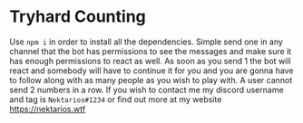 # Tryhard Counting

Use `npm i` in order to install all the dependencies.
Simple send one in any channel that the bot has permissions to see the messages and make sure it has enough permissions to react as well. As soon as you send 1 the bot will react and somebody will have to continue it for you and you are gonna have to follow along with as many people as you wish to play with. A user cannot send 2 numbers in a row. If you wish to contact me my discord username and tag is `Nektarios#1234` or find out more at my website https://nektarios.wtf
 

